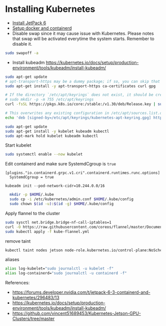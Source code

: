 # Installing Kubernetes

- [Install JetPack 6](./jetson-setup.md)
- [Setup docker and containerd](./docker.md)
- Disable swap since it may cause issue with Kubernetes. Please notes that swap will be activated everytime the system starts. Remember to disable it.
```bash
sudo swapoff -a
```
- Install kubeadm
https://kubernetes.io/docs/setup/production-environment/tools/kubeadm/install-kubeadm/

```bash
sudo apt-get update
# apt-transport-https may be a dummy package; if so, you can skip that package
sudo apt-get install -y apt-transport-https ca-certificates curl gpg
```

```bash
# If the directory `/etc/apt/keyrings` does not exist, it should be created before the curl command, read the note below.
# sudo mkdir -p -m 755 /etc/apt/keyrings
curl -fsSL https://pkgs.k8s.io/core:/stable:/v1.30/deb/Release.key | sudo gpg --dearmor -o /etc/apt/keyrings/kubernetes-apt-keyring.gpg
```

```bash
# This overwrites any existing configuration in /etc/apt/sources.list.d/kubernetes.list
echo 'deb [signed-by=/etc/apt/keyrings/kubernetes-apt-keyring.gpg] https://pkgs.k8s.io/core:/stable:/v1.30/deb/ /' | sudo tee /etc/apt/sources.list.d/kubernetes.list
```

```bash
sudo apt-get update
sudo apt-get install -y kubelet kubeadm kubectl
sudo apt-mark hold kubelet kubeadm kubectl
```

Start kubelet
```bash
sudo systemctl enable --now kubelet
```

Edit containerd and make sure SystemdCgroup is `true`
```
[plugins."io.containerd.grpc.v1.cri".containerd.runtimes.runc.options]
  SystemdCgroup = true
```

```
kubeadm init --pod-network-cidr=10.244.0.0/16
```

```bash
  mkdir -p $HOME/.kube
  sudo cp -i /etc/kubernetes/admin.conf $HOME/.kube/config
  sudo chown $(id -u):$(id -g) $HOME/.kube/config
```

Apply flannel to the cluster
```bash
sudo sysctl net.bridge.bridge-nf-call-iptables=1
curl -O https://raw.githubusercontent.com/coreos/flannel/master/Documentation/kube-flannel.yml
sudo kubectl apply -f kube-flannel.yml
```

remove taint
```bash
kubectl taint nodes jetson node-role.kubernetes.io/control-plane:NoSchedule-
```

aliases
```bash
alias log-kubelet="sudo journalctl -u kubelet -f"
alias log-containerd="sudo journalctl -u containerd -f"
```


References:
- https://forums.developer.nvidia.com/t/jetpack-6-3-containerd-and-kubernetes/296483/13
- https://kubernetes.io/docs/setup/production-environment/tools/kubeadm/install-kubeadm/
- https://github.com/vincent51689453/Kubernetes-Jetson-GPU-Clusters/tree/master
